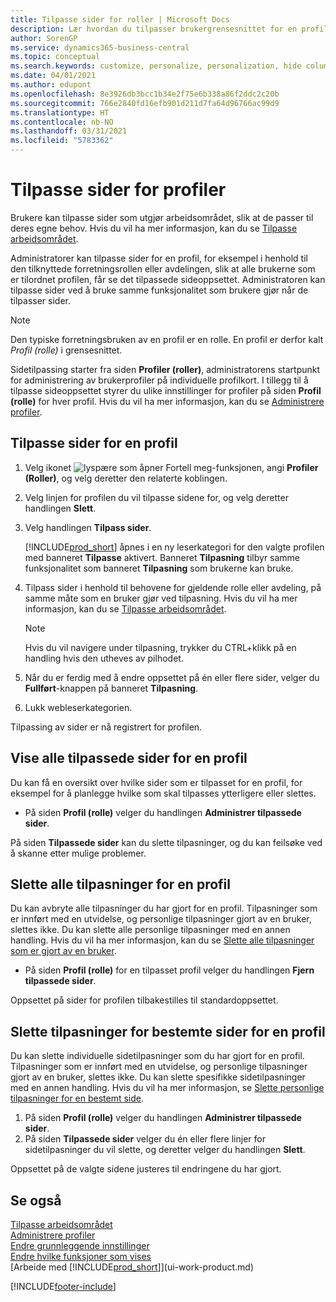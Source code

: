 ```yaml
---
title: Tilpasse sider for roller | Microsoft Docs
description: Lær hvordan du tilpasser brukergrensesnittet for en profil (rolle), slik at alle brukere som har tilordnet rollen, ser et tilpasset arbeidsområde.
author: SorenGP
ms.service: dynamics365-business-central
ms.topic: conceptual
ms.search.keywords: customize, personalize, personalization, hide columns, remove fields, move fields
ms.date: 04/01/2021
ms.author: edupont
ms.openlocfilehash: 8e3926db3bcc1b34e2f75e6b338a86f2ddc2c20b
ms.sourcegitcommit: 766e2840fd16efb901d211d7fa64d96766ac99d9
ms.translationtype: HT
ms.contentlocale: nb-NO
ms.lasthandoff: 03/31/2021
ms.locfileid: "5783362"
---
```

# <a name="customize-pages-for-profiles"></a>Tilpasse sider for profiler
Brukere kan tilpasse sider som utgjør arbeidsområdet, slik at de passer til deres egne behov. Hvis du vil ha mer informasjon, kan du se [Tilpasse arbeidsområdet](ui-personalization-user.md).

Administratorer kan tilpasse sider for en profil, for eksempel i henhold til den tilknyttede forretningsrollen eller avdelingen, slik at alle brukerne som er tilordnet profilen, får se det tilpassede sideoppsettet. Administratoren kan tilpasse sider ved å bruke samme funksjonalitet som brukere gjør når de tilpasser sider.

> [!NOTE]
> Den typiske forretningsbruken av en profil er en rolle. En profil er derfor kalt *Profil (rolle)* i grensesnittet.

Sidetilpassing starter fra siden **Profiler (roller)**, administratorens startpunkt for administrering av brukerprofiler på individuelle profilkort. I tillegg til å tilpasse sideoppsettet styrer du ulike innstillinger for profiler på siden **Profil (rolle)** for hver profil. Hvis du vil ha mer informasjon, kan du se [Administrere profiler](admin-users-profiles-roles.md).

## <a name="to-customize-pages-for-a-profile"></a>Tilpasse sider for en profil
1. Velg ikonet ![lyspære som åpner Fortell meg-funksjonen](media/ui-search/search_small.png "Fortell hva du vil gjøre"), angi **Profiler (Roller)**, og velg deretter den relaterte koblingen.
2. Velg linjen for profilen du vil tilpasse sidene for, og velg deretter handlingen **Slett**.
3. Velg handlingen **Tilpass sider**.

    [!INCLUDE[prod_short](includes/prod_short.md)] åpnes i en ny leserkategori for den valgte profilen med banneret **Tilpasse** aktivert. Banneret **Tilpasning** tilbyr samme funksjonalitet som banneret **Tilpasning** som brukerne kan bruke.

4. Tilpass sider i henhold til behovene for gjeldende rolle eller avdeling, på samme måte som en bruker gjør ved tilpasning. Hvis du vil ha mer informasjon, kan du se [Tilpasse arbeidsområdet](ui-personalization-user.md).

    > [!NOTE]
    > Hvis du vil navigere under tilpasning, trykker du CTRL+klikk på en handling hvis den utheves av pilhodet.

5. Når du er ferdig med å endre oppsettet på én eller flere sider, velger du **Fullført**-knappen på banneret **Tilpasning**.
6. Lukk webleserkategorien.

Tilpassing av sider er nå registrert for profilen.

## <a name="to-view-all-customized-pages-for-a-profile"></a>Vise alle tilpassede sider for en profil

Du kan få en oversikt over hvilke sider som er tilpasset for en profil, for eksempel for å planlegge hvilke som skal tilpasses ytterligere eller slettes.

- På siden **Profil (rolle)** velger du handlingen **Administrer tilpassede sider**.

På siden **Tilpassede sider** kan du slette tilpasninger, og du kan feilsøke ved å skanne etter mulige problemer.  

## <a name="to-delete-all-customizations-for-a-profile"></a>Slette alle tilpasninger for en profil
Du kan avbryte alle tilpasninger du har gjort for en profil. Tilpasninger som er innført med en utvidelse, og personlige tilpasninger gjort av en bruker, slettes ikke. Du kan slette alle personlige tilpasninger med en annen handling. Hvis du vil ha mer informasjon, kan du se [Slette alle tilpasninger som er gjort av en bruker](admin-users-profiles-roles.md#to-delete-all-personalizations-made-by-a-user).

- På siden **Profil (rolle)** for en tilpasset profil velger du handlingen **Fjern tilpassede sider**.

Oppsettet på sider for profilen tilbakestilles til standardoppsettet.  

## <a name="to-delete-customization-for-specific-pages-for-a-profile"></a>Slette tilpasninger for bestemte sider for en profil
Du kan slette individuelle sidetilpasninger som du har gjort for en profil. Tilpasninger som er innført med en utvidelse, og personlige tilpasninger gjort av en bruker, slettes ikke. Du kan slette spesifikke sidetilpasninger med en annen handling. Hvis du vil ha mer informasjon, se [Slette personlige tilpasninger for en bestemt side](admin-users-profiles-roles.md#to-delete-personalizations-for-specific-pages).

1. På siden **Profil (rolle)** velger du handlingen **Administrer tilpassede sider**.
2. På siden **Tilpassede sider** velger du én eller flere linjer for sidetilpasninger du vil slette, og deretter velger du handlingen **Slett**.

Oppsettet på de valgte sidene justeres til endringene du har gjort.

## <a name="see-also"></a>Se også

[Tilpasse arbeidsområdet](ui-personalization-user.md)  
[Administrere profiler](admin-users-profiles-roles.md)  
[Endre grunnleggende innstillinger](ui-change-basic-settings.md)  
[Endre hvilke funksjoner som vises](ui-experiences.md)  
[Arbeide med [!INCLUDE[prod_short](includes/prod_short.md)]](ui-work-product.md)  


[!INCLUDE[footer-include](includes/footer-banner.md)]